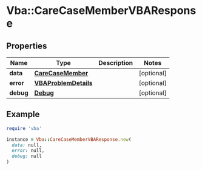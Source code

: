 # Vba::CareCaseMemberVBAResponse

## Properties

| Name | Type | Description | Notes |
| ---- | ---- | ----------- | ----- |
| **data** | [**CareCaseMember**](CareCaseMember.md) |  | [optional] |
| **error** | [**VBAProblemDetails**](VBAProblemDetails.md) |  | [optional] |
| **debug** | [**Debug**](Debug.md) |  | [optional] |

## Example

```ruby
require 'vba'

instance = Vba::CareCaseMemberVBAResponse.new(
  data: null,
  error: null,
  debug: null
)
```

